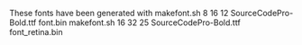 These fonts have been generated with
	makefont.sh 8 16 12 SourceCodePro-Bold.ttf font.bin 
	makefont.sh 16 32 25 SourceCodePro-Bold.ttf font_retina.bin
